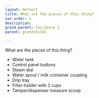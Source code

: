 ```yaml
---
layout: default
title: What are the pieces of this thing?
nav_order: 2
description: 
grand_parent: Ćwiczenie 1
parent: grandchild1

---
```


What are the pieces of this thing?
<ul>


<li> Water tank </li>
<li> Control panel buttons </li>
<li> Steam dial </li>
<li> Water spout / milk container coupling </li>
<li> Drip tray </li>
<li> Filter-holder with 2 cups </li>
<li> Tamper/dispenser measure scoop </li>

</ul>